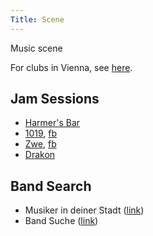 ```yaml
---
Title: Scene
---
```

Music scene

For clubs in Vienna, see [here](http://austria.alensiljak.tk/entertainment/music).

## Jam Sessions

- [Harmer's Bar](https://www.facebook.com/groups/755242204543045/)
- [1019](https://www.1019jazzclub.at/), [fb](https://www.facebook.com/1019jazzclub/)
- [Zwe](http://www.zwe.cc/), [fb](https://www.facebook.com/jazzcafezwe/)
- [Drakon](https://www.facebook.com/Drakon-386418171399681/)

## Band Search

- Musiker in deiner Stadt ([link](https://www.musiker-in-deiner-stadt.at/))
- Band Suche ([link](http://www.bandsuche.at/))
